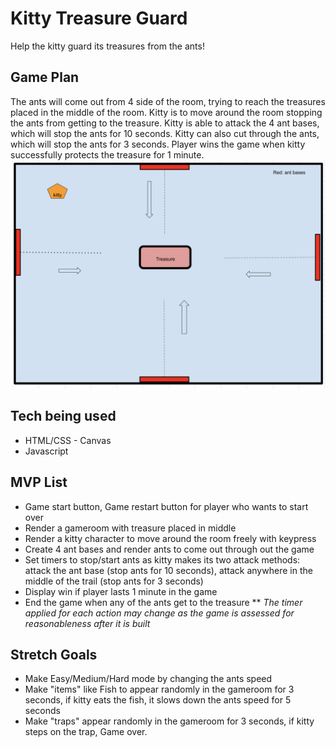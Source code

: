 # Kitty Treasure Guard
Help the kitty guard its treasures from the ants!

## Game Plan
The ants will come out from 4 side of the room, trying to reach the treasures placed in the middle of the room. Kitty is to move around the room stopping the ants from getting to the treasure. Kitty is able to attack the 4 ant bases, which will stop the ants for 10 seconds. Kitty can also cut through the ants, which will stop the ants for 3 seconds. Player wins the game when kitty successfully protects the treasure for 1 minute. 
![game frame](./Screen%20Shot%202022-08-18%20at%209.46.00%20PM.png)

## Tech being used
* HTML/CSS - Canvas
* Javascript

## MVP List
* Game start button, Game restart button for player who wants to start over
* Render a gameroom with treasure placed in middle
* Render a kitty character to move around the room freely with keypress
* Create 4 ant bases and render ants to come out through out the game
* Set timers to stop/start ants as kitty makes its two attack methods: attack the ant base (stop ants for 10 seconds), attack anywhere in the middle of the trail (stop ants for 3 seconds)
* Display win if player lasts 1 minute in the game
* End the game when any of the ants get to the treasure
** *The timer applied for each action may change as the game is assessed for reasonableness after it is built*


## Stretch Goals
* Make Easy/Medium/Hard mode by changing the ants speed
* Make "items" like Fish to appear randomly in the gameroom for 3 seconds, if kitty eats the fish, it slows down the ants speed for 5 seconds
* Make "traps" appear randomly in the gameroom for 3 seconds, if kitty steps on the trap, Game over.


